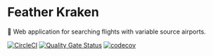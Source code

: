 # Feather Kraken

:octopus: Web application for searching flights with variable source airports.

[![CircleCI](https://circleci.com/gh/ingokuba/featherkraken.svg?style=svg)](https://circleci.com/gh/ingokuba/featherkraken)
[![Quality Gate Status](https://sonarcloud.io/api/project_badges/measure?project=ingokuba_featherkraken&metric=alert_status)](https://sonarcloud.io/dashboard?id=ingokuba_featherkraken)
[![codecov](https://codecov.io/gh/ingokuba/featherkraken/branch/master/graph/badge.svg)](https://codecov.io/gh/ingokuba/featherkraken)